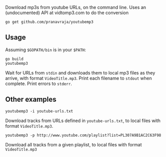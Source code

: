 Download mp3s from youtube URLs, on the command line. Uses an (undocumented) API at vidtomp3.com to do the conversion

`go get github.com/pranavraja/youtubemp3`

## Usage

Assuming `$GOPATH/bin` is in your `$PATH`:

    go build
    youtubemp3

Wait for URLs from `stdin` and downloads them to local mp3 files as they arrive, with format `VideoTitle.mp3`. Print each filename to `stdout` when complete. Print errors to `stderr`.

## Other examples

    youtubemp3 -i youtube-urls.txt

Download tracks from URLs defined in `youtube-urls.txt`, to local files with format `VideoTitle.mp3`.

    youtubemp3 -p http://www.youtube.com/playlist?list=PL307A9B1AC2C63F98

Download all tracks from a given playlist, to local files with format `VideoTitle.mp3`
